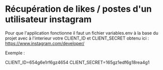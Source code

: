 # Récupération de likes / postes d'un utilisateur instagram

Pour que l'application fonctionne il faut un fichier variables.env à la base du projet avec à l'interieur votre CLIENT_ID et CLIENT_SECRET obtenu ici : https://www.instagram.com/developer/

Exemple : 

CLIENT_ID=654g6e1rf6gz4654
CLIENT_SECRET=165gz1edf6g18rea4g1
